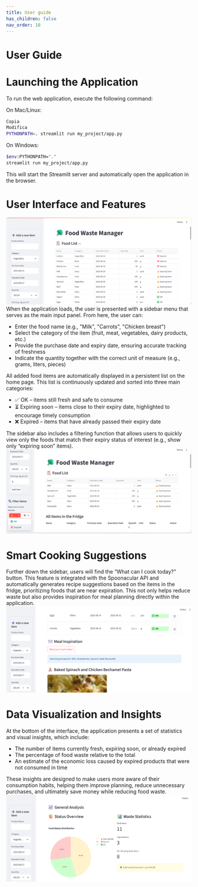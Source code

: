 ```yaml
---
title: User guide
has_children: false
nav_order: 10
---
```


# User Guide

# Launching the Application
To run the web application, execute the following command:

On Mac/Linux:

```bash
Copia
Modifica
PYTHONPATH=. streamlit run my_project/app.py
```
On Windows:

```bash
$env:PYTHONPATH="."
streamlit run my_project/app.py
```
This will start the Streamlit server and automatically open the application in the browser.

# User Interface and Features
![Interface](homepage.png)
When the application loads, the user is presented with a sidebar menu that serves as the main input panel. From here, the user can:
- Enter the food name (e.g., "Milk", "Carrots", "Chicken breast")
- Select the category of the item (fruit, meat, vegetables, dairy products, etc.)
- Provide the purchase date and expiry date, ensuring accurate tracking of freshness
- Indicate the quantity together with the correct unit of measure (e.g., grams, liters, pieces)

All added food items are automatically displayed in a persistent list on the home page. This list is continuously updated and sorted into three main categories:
- ✅ OK – items still fresh and safe to consume
- ⏳ Expiring soon – items close to their expiry date, highlighted to encourage timely consumption
- ❌ Expired – items that have already passed their expiry date

The sidebar also includes a filtering function that allows users to quickly view only the foods that match their expiry status of interest (e.g., show only “expiring soon” items).
![Filter](filter.png)

# Smart Cooking Suggestions
Further down the sidebar, users will find the “What can I cook today?” button.
This feature is integrated with the Spoonacular API and automatically generates recipe suggestions based on the items in the fridge, prioritizing foods that are near expiration.
This not only helps reduce waste but also provides inspiration for meal planning directly within the application.
![Meal inspiration](mealinspiration.png)

# Data Visualization and Insights
At the bottom of the interface, the application presents a set of statistics and visual insights, which include:
- The number of items currently fresh, expiring soon, or already expired
- The percentage of food waste relative to the total
- An estimate of the economic loss caused by expired products that were not consumed in time

These insights are designed to make users more aware of their consumption habits, helping them improve planning, reduce unnecessary purchases, and ultimately save money while reducing food waste.
![Statistics](statistics.png)